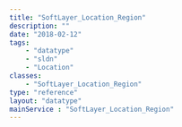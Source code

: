 ```yaml
---
title: "SoftLayer_Location_Region"
description: ""
date: "2018-02-12"
tags:
    - "datatype"
    - "sldn"
    - "Location"
classes:
    - "SoftLayer_Location_Region"
type: "reference"
layout: "datatype"
mainService : "SoftLayer_Location_Region"
---
```

